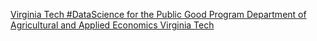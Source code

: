 [Virginia Tech #DataScience for the Public Good Program   Department of Agricultural and Applied Economics   Virginia Tech ](https://qi.tc/qi/103936)